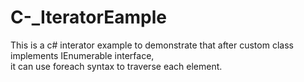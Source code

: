 # C-_IteratorEample

This is a c# interator example to demonstrate that after custom class implements IEnumerable interface,  
it can use foreach syntax to traverse each element. 
